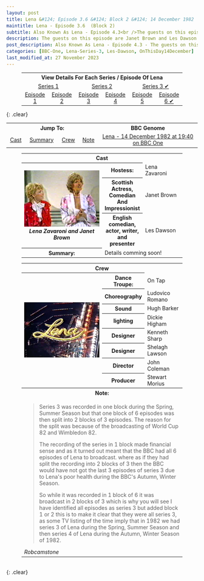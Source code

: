 ```yaml
---
layout: post
title: Lena &#124; Episode 3.6 &#124; Block 2 &#124; 14 December 1982
maintitle: Lena - Episode 3.6  (Block 2)
subtitle: Also Known As Lena - Episode 4.3<br />The guests on this episode are Janet Brown and Les Dawson
description: The guests on this episode are Janet Brown and Les Dawson.
post_description: Also Known As Lena - Episode 4.3 - The guests on this episode are Janet Brown and Les Dawson.
categories: [BBC-One, Lena-Series-3, Les-Dawson, OnThisDay14December]
last_modified_at: 27 November 2023
---
```


<figure class="fig3">
<table style="text-align:center;">
<tr><th colspan="6">View Details For Each Series / Episode Of Lena</th></tr>

<tr><td colspan="2" style="width:25%;"><a href="/1980-04-23-lena">Series 1</a></td><td colspan="2" style="width:25%;"><a href="/1981-04-08-lena">Series 2</a></td><td colspan="2" style="width:25%;"><a href="/1982-05-25-lena">Series 3 &#x2714;</a></td></tr>

<tr><td style="width:16.66%;"><a href="/1982-05-25-lena">Episode 1</a></td><td style="width:16.66%;"><a href="/1982-06-01-lena">Episode 2</a></td><td style="width:16.66%;"><a href="/1982-06-08-lena">Episode 3</a></td><td style="width:16.66%;"><a href="/1982-11-30-lena">Episode 4</a></td><td style="width:16.66%;"><a href="/1982-12-07-lena">Episode 5</a></td><td style="width:16.66%;"><a href="/1982-12-14-lena">Episode 6 &#x2714;</a></td></tr>
</table>
</figure>

{: .clear}

<table>
<tr align="center">
<th colspan="4" style="width:48%;">Jump To:</th>
<th style="width:52%;">BBC Genome</th>
</tr>

<tr align="center">
<td><a href="#infobox1">Cast</a></td>
<td><a href="#infobox2">Summary</a></td>
<td><a href="#infobox3">Crew</a></td>
<td><a href="#infobox4">Note</a></td>
<td><a class="external-link" href="https://genome.ch.bbc.co.uk/schedules/bbcone/london/1982-12-14#at-19.40">Lena - 14 December 1982 at 19:40 on BBC One</a></td>
</tr>
</table>

<figure class="fig3">
<table>
<tr id="infobox1"><th colspan="3">Cast</th></tr>
<tr>
<th rowspan="4" class="top" style="width:50%;"><img src="/assets/images/Lena/1982-12-14-Lena.png" class="full-width" /><br /><cite>Lena Zavaroni and Janet Brown</cite></th>
</tr>
<tr><th style="width:25%;">Hostess:</th> <td>Lena Zavaroni</td></tr>
<tr><th>Scottish Actress, Comedian And Impressionist</th><td>Janet Brown</td></tr>
<tr><th>English comedian, actor, writer, and presenter</th><td>Les Dawson</td></tr>
<tr id="infobox2" class="split"><th>Summary:</th><td colspan="2">Details comming soon!</td></tr>
</table>
</figure>

<figure class="fig3">
<table>
<tr id="infobox3"><th colspan="3">Crew</th></tr>
<tr>
<th rowspan="9" class="top" style="width:50%;"><img src="/assets/images/BBC/1982-lena-screenshot-01.png" class="full-width" /></th>
</tr>
<tr><th style="width:25%;">Dance Troupe:</th> <td>On Tap</td></tr>
<tr><th>Choreography</th><td>Ludovico Romano</td></tr>
<tr><th>Sound</th><td>Hugh Barker</td></tr>
<tr><th>lighting</th><td>Dickie Higham</td></tr>
<tr><th>Designer</th><td>Kenneth Sharp</td></tr>
<tr><th>Designer</th><td>Shelagh Lawson</td></tr>
<tr><th>Director</th><td>John Coleman</td></tr>
<tr><th>Producer</th><td>Stewart Morius</td></tr>
<tr id="infobox4" class="split"><th colspan="3">Note:</th></tr>
<tr>
<td colspan="3">
<blockquote>
<p>Series 3 was recorded in one block during the Spring, Summer Season but that one block of 6 episodes was then split into 2 blocks of 3 episodes. The reason for the split was because of the broadcasting of World Cup 82 and Wimbledon 82.</p>
<p>The recording of the series in 1 block made financial sense and as it turned out meant that the BBC had all 6 episodes of Lena to broadcast. where as if they had split the recording into 2 blocks of 3 then the BBC would have not got the last 3 episodes of series 3 due to Lena's poor health during the BBC's Autumn, Winter Season.</p>
<p>So while it was recorded in 1 block of 6 it was broadcast in 2 blocks of 3 which is why you will see I have identified all episodes as series 3 but added block 1 or 2 this is to make it clear that they were all series 3, as some TV listing of the time imply that in 1982 we had series 3 of Lena during the Spring, Summer Season and then series 4 of Lena during the Autumn, Winter Season of 1982.</p>
</blockquote>
<cite>Robcamstone</cite>
</td></tr>
</table>
</figure>

<br />{: .clear}

<style>
#infobox2, #infobox4 {scroll-margin-top: -3px;}
</style>


